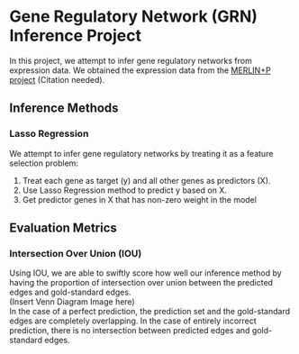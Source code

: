 # Gene Regulatory Network (GRN) Inference Project

In this project, we attempt to infer gene regulatory networks from expression data. We obtained the expression data from the [MERLIN+P project](https://github.com/Roy-lab/merlin-p_inferred_networks) (Citation needed). 
<br>

## Inference Methods
### Lasso Regression
We attempt to infer gene regulatory networks by treating it as a feature selection problem:
1. Treat each gene as target (y) and all other genes as predictors (X).
2. Use Lasso Regression method to predict y based on X.
3. Get predictor genes in X that has non-zero weight in the model

## Evaluation Metrics
### Intersection Over Union (IOU)
Using IOU, we are able to swiftly score how well our inference method by having the proportion of intersection over union between the predicted edges and gold-standard edges.
<br>
(Insert Venn Diagram Image here)
<br>
In the case of a perfect prediction, the prediction set and the gold-standard edges are completely overlapping. In the case of entirely incorrect prediction, there is no intersection between predicted edges and gold-standard edges.